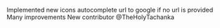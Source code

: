 Implemented new icons
autocomplete url to google if no url is provided
Many improvements
New contributor @TheHolyTachanka